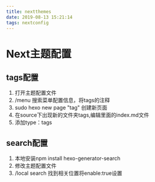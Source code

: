 ```yaml
---
title: nextthemes
date: 2019-08-13 15:21:14
tags: nextconfig
---
```


# Next主题配置

## tags配置

1. 打开主题配置文件
2. /menu	搜索菜单配置信息，将tags的注释
3. sudo hexo new page "tag" 创建新页面
4. 在source下出现新的文件夹tags,编辑里面的index.md文件
5. 添加type：tags

## search配置

1. 本地安装npm install hexo-generator-search
2. 修改主题配置文件
3. /local search	找到相关位置将enable:true设置
